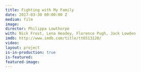 ```yaml
---
title: Fighting with My Family
date: 2017-03-30 00:00:00 Z
medium: film
image:
director: Philippa Lowthorpe
with: Nick Frost, Lena Headey, Florence Pugh, Jack Lowden
imdb: http://www.imdb.com/title/tt6513120/
video:
layout: project
is-in-production: true
is-featured: 
featured-image: 
---
```


